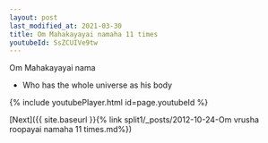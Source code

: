 ```yaml
---
layout: post
last_modified_at: 2021-03-30
title: Om Mahakayayai namaha 11 times
youtubeId: SsZCUIVe9tw
---
```

 
 
Om Mahakayayai nama 
 
 -  Who has the whole universe as his body 
 
  
 
  
 
 
 
 
 
 


{% include youtubePlayer.html id=page.youtubeId %}
 
[Next]({{ site.baseurl }}{% link  split1/_posts/2012-10-24-Om vrusha roopayai namaha 11 times.md%})
 
